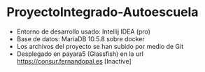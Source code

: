 # ProyectoIntegrado-Autoescuela
- Entorno de desarrollo usado: Intellij IDEA (pro)
- Base de datos: MariaDB 10.5.8 sobre docker
- Los archivos del proyecto se han subido por medio de Git
- Desplegado en payara5 (Glassfish) en la url https://consur.fernandopal.es [Inactive]
